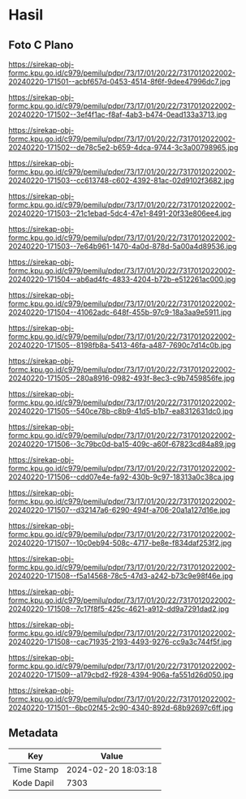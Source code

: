 # Hasil

## Foto C Plano

https://sirekap-obj-formc.kpu.go.id/c979/pemilu/pdpr/73/17/01/20/22/7317012022002-20240220-171501--acbf657d-0453-4514-8f6f-9dee47996dc7.jpg

https://sirekap-obj-formc.kpu.go.id/c979/pemilu/pdpr/73/17/01/20/22/7317012022002-20240220-171502--3ef4f1ac-f8af-4ab3-b474-0ead133a3713.jpg

https://sirekap-obj-formc.kpu.go.id/c979/pemilu/pdpr/73/17/01/20/22/7317012022002-20240220-171502--de78c5e2-b659-4dca-9744-3c3a00798965.jpg

https://sirekap-obj-formc.kpu.go.id/c979/pemilu/pdpr/73/17/01/20/22/7317012022002-20240220-171503--cc613748-c602-4392-81ac-02d9102f3682.jpg

https://sirekap-obj-formc.kpu.go.id/c979/pemilu/pdpr/73/17/01/20/22/7317012022002-20240220-171503--21c1ebad-5dc4-47e1-8491-20f33e806ee4.jpg

https://sirekap-obj-formc.kpu.go.id/c979/pemilu/pdpr/73/17/01/20/22/7317012022002-20240220-171503--7e64b961-1470-4a0d-878d-5a00a4d89536.jpg

https://sirekap-obj-formc.kpu.go.id/c979/pemilu/pdpr/73/17/01/20/22/7317012022002-20240220-171504--ab6ad4fc-4833-4204-b72b-e512261ac000.jpg

https://sirekap-obj-formc.kpu.go.id/c979/pemilu/pdpr/73/17/01/20/22/7317012022002-20240220-171504--41062adc-648f-455b-97c9-18a3aa9e5911.jpg

https://sirekap-obj-formc.kpu.go.id/c979/pemilu/pdpr/73/17/01/20/22/7317012022002-20240220-171505--8198fb8a-5413-46fa-a487-7690c7d14c0b.jpg

https://sirekap-obj-formc.kpu.go.id/c979/pemilu/pdpr/73/17/01/20/22/7317012022002-20240220-171505--280a8916-0982-493f-8ec3-c9b7459856fe.jpg

https://sirekap-obj-formc.kpu.go.id/c979/pemilu/pdpr/73/17/01/20/22/7317012022002-20240220-171505--540ce78b-c8b9-41d5-b1b7-ea8312631dc0.jpg

https://sirekap-obj-formc.kpu.go.id/c979/pemilu/pdpr/73/17/01/20/22/7317012022002-20240220-171506--3c79bc0d-ba15-409c-a60f-67823cd84a89.jpg

https://sirekap-obj-formc.kpu.go.id/c979/pemilu/pdpr/73/17/01/20/22/7317012022002-20240220-171506--cdd07e4e-fa92-430b-9c97-18313a0c38ca.jpg

https://sirekap-obj-formc.kpu.go.id/c979/pemilu/pdpr/73/17/01/20/22/7317012022002-20240220-171507--d32147a6-6290-494f-a706-20a1a127d16e.jpg

https://sirekap-obj-formc.kpu.go.id/c979/pemilu/pdpr/73/17/01/20/22/7317012022002-20240220-171507--10c0eb94-508c-4717-be8e-f834daf253f2.jpg

https://sirekap-obj-formc.kpu.go.id/c979/pemilu/pdpr/73/17/01/20/22/7317012022002-20240220-171508--f5a14568-78c5-47d3-a242-b73c9e98f46e.jpg

https://sirekap-obj-formc.kpu.go.id/c979/pemilu/pdpr/73/17/01/20/22/7317012022002-20240220-171508--7c17f8f5-425c-4621-a912-dd9a7291dad2.jpg

https://sirekap-obj-formc.kpu.go.id/c979/pemilu/pdpr/73/17/01/20/22/7317012022002-20240220-171508--cac71935-2193-4493-9276-cc9a3c744f5f.jpg

https://sirekap-obj-formc.kpu.go.id/c979/pemilu/pdpr/73/17/01/20/22/7317012022002-20240220-171509--a179cbd2-f928-4394-906a-fa551d26d050.jpg

https://sirekap-obj-formc.kpu.go.id/c979/pemilu/pdpr/73/17/01/20/22/7317012022002-20240220-171501--6bc02f45-2c90-4340-892d-68b92697c6ff.jpg


## Metadata

| Key        | Value               |
| ---------- | ------------------- |
| Time Stamp | 2024-02-20 18:03:18 |
| Kode Dapil | 7303                |



